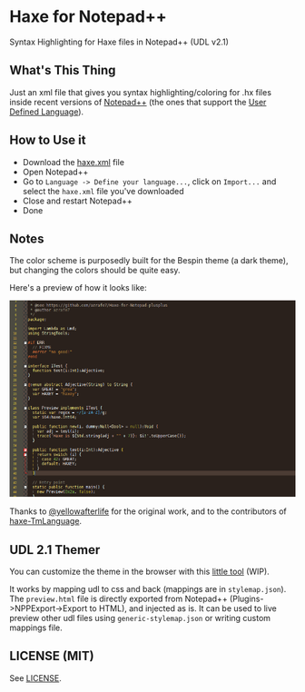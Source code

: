 Haxe for Notepad++
==================

Syntax Highlighting for Haxe files in Notepad++ (UDL v2.1)

What's This Thing
-----------------
Just an xml file that gives you syntax highlighting/coloring for .hx files inside recent versions of [Notepad++](http://notepad-plus-plus.org) (the ones that support the [User Defined Language](http://ivan-radic.github.io/udl-documentation/ "User Defined Language")).

How to Use it
-------------
 - Download the [haxe.xml](haxe.xml) file
 - Open Notepad++
 - Go to  `Language -> Define your language...`,  click on  `Import...` and select the `haxe.xml` file you've downloaded
 - Close and restart Notepad++
 - Done

Notes
-----
The color scheme is purposedly built for the Bespin theme (a dark theme), but changing the colors should be quite easy.

Here's a preview of how it looks like:

![](preview.png)

Thanks to [@yellowafterlife](https://yal.cc/notepad-pp-syntax-highlighting-for-haxe-2/) for the original work, and to the contributors of [haxe-TmLanguage](https://github.com/vshaxe/haxe-TmLanguage/).

UDL 2.1 Themer
--------------
You can customize the theme in the browser with this [little tool](https://rawgit.com/azrafe7/Haxe-for-Notepad-plusplus/master/themer/themer.html) (WIP).

It works by mapping udl to css and back (mappings are in `stylemap.json`).
The `preview.html` file is directly exported from Notepad++ (Plugins->NPPExport->Export to HTML), and injected as is.
It can be used to live preview other udl files using `generic-stylemap.json` or writing custom mappings file.


LICENSE (MIT)
-------------
See [LICENSE](LICENSE).